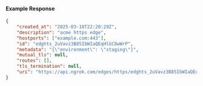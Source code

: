 <!-- Code generated for API Clients. DO NOT EDIT. -->

#### Example Response

```json
{
	"created_at": "2025-03-18T22:20:29Z",
	"description": "acme https edge",
	"hostports": ["example.com:443"],
	"id": "edghts_2uVavz3B85IbWIaQEqHlGC8wWrP",
	"metadata": "{\"environment\": \"staging\"}",
	"mutual_tls": null,
	"routes": [],
	"tls_termination": null,
	"uri": "https://api.ngrok.com/edges/https/edghts_2uVavz3B85IbWIaQEqHlGC8wWrP"
}
```
